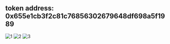 ## token address: 0x655e1cb3f2c81c76856302679648df698a5f1989

![1](https://user-images.githubusercontent.com/116549146/225617424-ebaaae51-9f7d-4301-a08a-3141e4f042cd.png)
![2](https://user-images.githubusercontent.com/116549146/225617437-a253d036-58d5-4cea-b5d2-ce37b9b3c133.png)
![3](https://user-images.githubusercontent.com/116549146/225617440-64badeec-bf5a-4903-9b60-c89e798ace4c.png)
